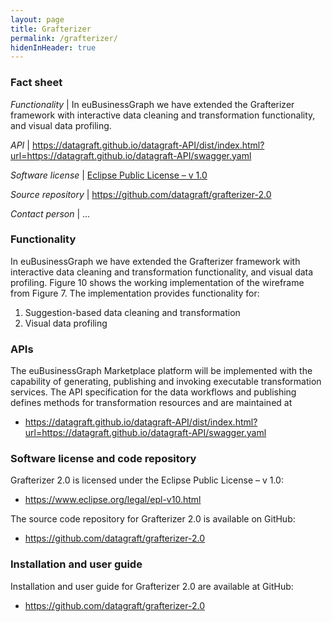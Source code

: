 ```yaml
---
layout: page
title: Grafterizer
permalink: /grafterizer/
hidenInHeader: true
---
```


### Fact sheet



*Functionality* | In euBusinessGraph we have extended the Grafterizer framework with interactive data cleaning and transformation functionality, and visual data profiling.

*API* | <a href="https://datagraft.github.io/datagraft-API/dist/index.html?url=https://datagraft.github.io/datagraft-API/swagger.yaml">https://datagraft.github.io/datagraft-API/dist/index.html?url=https://datagraft.github.io/datagraft-API/swagger.yaml</a>

*Software license* | <a href="https://www.eclipse.org/legal/epl-v10.html">Eclipse Public License – v 1.0</a>

*Source repository* | <a href="https://github.com/datagraft/grafterizer-2.0">https://github.com/datagraft/grafterizer-2.0</a>

*Contact person* | ... 

### Functionality

In euBusinessGraph we have extended the Grafterizer framework with interactive data cleaning and transformation functionality, and visual data profiling. Figure 10 shows the working implementation of the wireframe from Figure 7. The implementation provides functionality for:

1.	Suggestion-based data cleaning and transformation
2.	Visual data profiling

### APIs

The euBusinessGraph Marketplace platform will be implemented with the capability of generating, publishing and invoking executable transformation services. The API specification for the data workflows and publishing defines methods for transformation resources and are maintained at

* https://datagraft.github.io/datagraft-API/dist/index.html?url=https://datagraft.github.io/datagraft-API/swagger.yaml

### Software license and code repository

Grafterizer 2.0 is licensed under the Eclipse Public License – v 1.0:
* https://www.eclipse.org/legal/epl-v10.html

The source code repository for Grafterizer 2.0 is available on GitHub:
* https://github.com/datagraft/grafterizer-2.0

### Installation and user guide

Installation and user guide for Grafterizer 2.0 are available at GitHub:
* https://github.com/datagraft/grafterizer-2.0
